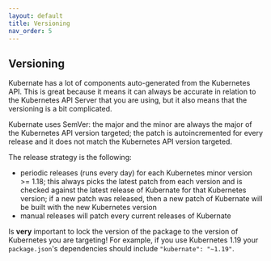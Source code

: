 ```yaml
---
layout: default
title: Versioning
nav_order: 5
---
```


## Versioning

Kubernate has a lot of components auto-generated from the Kubernetes API. This is great because it means it can always be accurate in relation to the Kubernetes API Server that you are using, but it also means that the versioning is a bit complicated.

Kubernate uses SemVer: the major and the minor are always the major of the Kubernetes API version targeted; the patch is autoincremented for every release and it does not match the Kubernetes API version targeted.

The release strategy is the following:

-   periodic releases (runs every day) for each Kubernetes minor version >= 1.18; this always picks the latest patch from each version and is checked against the latest release of Kubernate for that Kubernetes version; if a new patch was released, then a new patch of Kubernate will be built with the new Kubernetes version
-   manual releases will patch every current releases of Kubernate

Is **very** important to lock the version of the package to the version of Kubernetes you are targeting! For example, if you use Kubernetes 1.19 your `package.json`'s dependencies should include `"kubernate": "~1.19"`.
